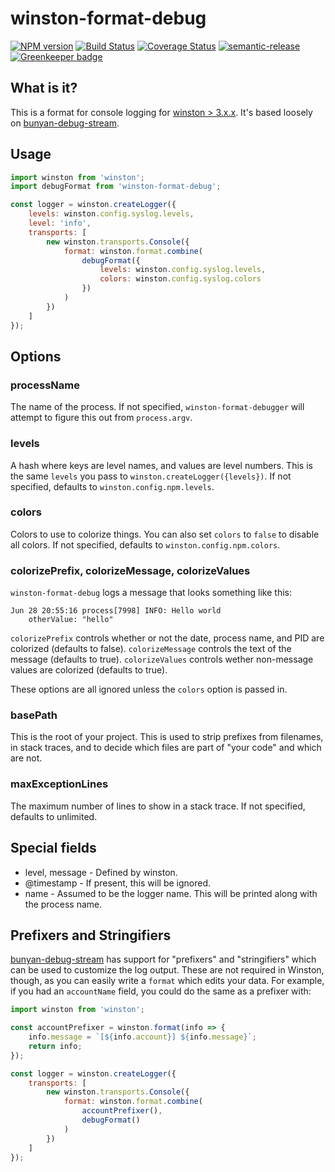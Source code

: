 # winston-format-debug

[![NPM version](https://badge.fury.io/js/winston-format-debug.svg)](https://npmjs.org/package/winston-format-debug)
[![Build Status](https://travis-ci.org/jwalton/winston-format-debug.svg)](https://travis-ci.org/jwalton/winston-format-debug)
[![Coverage Status](https://coveralls.io/repos/jwalton/winston-format-debug/badge.svg)](https://coveralls.io/r/jwalton/winston-format-debug)
[![semantic-release](https://img.shields.io/badge/%20%20%F0%9F%93%A6%F0%9F%9A%80-semantic--release-e10079.svg)](https://github.com/semantic-release/semantic-release) [![Greenkeeper badge](https://badges.greenkeeper.io/jwalton/winston-format-debug.svg)](https://greenkeeper.io/)

## What is it?

This is a format for console logging for [winston > 3.x.x](https://github.com/winstonjs/winston).
It's based loosely on [bunyan-debug-stream](https://github.com/benbria/bunyan-debug-stream).

## Usage

```js
import winston from 'winston';
import debugFormat from 'winston-format-debug';

const logger = winston.createLogger({
    levels: winston.config.syslog.levels,
    level: 'info',
    transports: [
        new winston.transports.Console({
            format: winston.format.combine(
                debugFormat({
                    levels: winston.config.syslog.levels,
                    colors: winston.config.syslog.colors
                })
            )
        })
    ]
});
```

## Options

### processName

The name of the process.  If not specified, `winston-format-debugger` will
attempt to figure this out from `process.argv`.

### levels

A hash where keys are level names, and values are level numbers.  This is the
same `levels` you pass to `winston.createLogger({levels})`.  If not specified,
defaults to `winston.config.npm.levels`.

### colors

Colors to use to colorize things.  You can also set `colors` to `false` to disable
all colors.  If not specified, defaults to `winston.config.npm.colors`.

### colorizePrefix, colorizeMessage, colorizeValues

`winston-format-debug` logs a message that looks something like this:

```log
Jun 28 20:55:16 process[7998] INFO: Hello world
    otherValue: "hello"
```

`colorizePrefix` controls whether or not the date, process name, and PID are
colorized (defaults to false).  `colorizeMessage` controls the text of the
message (defaults to true).  `colorizeValues` controls wether non-message values
are colorized (defaults to true).

These options are all ignored unless the `colors` option is passed in.

### basePath

This is the root of your project.  This is used to strip prefixes from filenames,
in stack traces, and to decide which files are part of "your code" and which
are not.

### maxExceptionLines

The maximum number of lines to show in a stack trace.  If not specified,
defaults to unlimited.

## Special fields

* level, message - Defined by winston.
* @timestamp - If present, this will be ignored.
* name - Assumed to be the logger name.  This will be printed along with the process name.

## Prefixers and Stringifiers

[bunyan-debug-stream](https://github.com/benbria/bunyan-debug-stream) has support
for "prefixers" and "stringifiers" which can be used to customize the log output.
These are not required in Winston, though, as you can easily write a `format`
which edits your data.  For example, if you had an `accountName` field, you
could do the same as a prefixer with:

```js
import winston from 'winston';

const accountPrefixer = winston.format(info => {
    info.message = `[${info.account}] ${info.message}`;
    return info;
});

const logger = winston.createLogger({
    transports: [
        new winston.transports.Console({
            format: winston.format.combine(
                accountPrefixer(),
                debugFormat()
            )
        })
    ]
});

```
